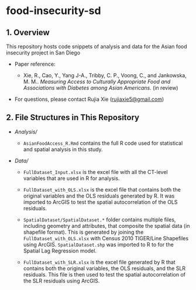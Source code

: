 # food-insecurity-sd

## 1. Overview
This repository hosts code snippets of analysis and data for the Asian food insecurity project in San Diego

- Paper reference:
    - Xie, R., Cao, Y., Yang J-A., Tribby, C. P., Voong, C., and Jankowska, M. M.. *Measuring Access to Culturally Appropriate Food and Associations with Diabetes among Asian Americans.* (in review)

- For questions, please contact Rujia Xie (rujiaxie5@gmail.com)


## 2. File Structures in This Repository

- *Analysis/*
	- `AsianFoodAccess_R.Rmd` contains the full R code used for statistical and spatial analysis in this study.

- *Data/*
	- `FullDataset_Input.xlsx` is the excel file with all the CT-level variables that are used in R for analysis. 

	- `FullDataset_with_OLS.xlsx` is the excel file that contains both the original variables and the OLS residuals generated by R.  It was imported to ArcGIS to test the spatial autocorrelation of the OLS residuals.

	- `SpatialDataset/SpatialDataset.*` folder contains multiple files, including geometry and attributes, that composite the spatial data (in shapefile format). This is generated by joining the `FullDataset_with_OLS.xlsx` with Census 2010 TIGER/Line Shapefiles using ArcGIS. `SpatialDataset.shp` was imported to R to for the Spatial Lag Regression model. 

	- `FullDataset_with_SLR.xlsx` is the excel file generated by R that contains both the original variables, the OLS residuals, and the SLR residuals.  This file is then used to test the spatial autocorrelation of the SLR residuals using ArcGIS.